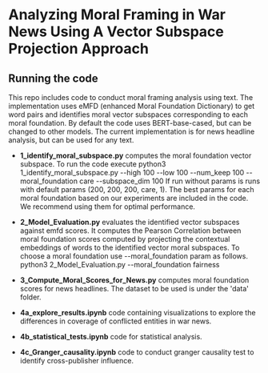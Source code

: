 # Analyzing Moral Framing in War News Using A Vector Subspace Projection Approach

## Running the code

This repo includes code to conduct moral framing analysis using text. The implementation uses eMFD (enhanced Moral Foundation Dictionary) to get word pairs and identifies moral vector subspaces corresponding to each moral foundation. By default the code uses BERT-base-cased, but can be changed to other models. The current implementation is for news headline analysis, but can be used for any text.

- **1_identify_moral_subspace.py** computes the moral foundation vector subspace. 
To run the code execute python3 1_identify_moral_subspace.py --high 100 --low 100 --num_keep 100 --moral_foundation care --subspace_dim 100
If run without params is runs with default params (200, 200, 200, care, 1). The best params for each moral foundation based on our experiments are included in the code. We recommend using them for optimal performance. 

- **2_Model_Evaluation.py** evaluates the identified vector subspaces against emfd scores.
It computes the Pearson Correlation between moral foundation scores computed by projecting the contextual embeddings of words to the identified vector moral subspaces. To choose a moral foundation use --moral_foundation param as follows. 
python3 2_Model_Evaluation.py --moral_foundation fairness

- **3_Compute_Moral_Scores_for_News.py** computes moral foundation scores for news headlines.
The dataset to be used is under the 'data' folder.

- **4a_explore_results.ipynb** code containing visualizations to explore the differences in coverage of conflicted entities in war news.

- **4b_statistical_tests.ipynb** code for statistical analysis.

- **4c_Granger_causality.ipynb** code to conduct granger causality test to identify cross-publisher influence.
